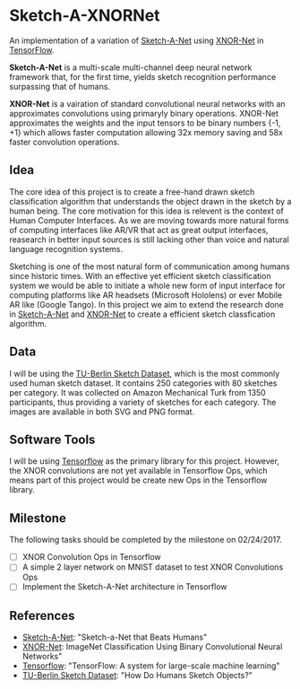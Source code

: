 # Sketch-A-XNORNet
An implementation of a variation of [Sketch-A-Net] using [XNOR-Net] in [TensorFlow].

**Sketch-A-Net** is a multi-scale multi-channel deep neural network framework that, for the first time, yields sketch recognition performance surpassing that of humans.

**XNOR-Net** is a vairation of standard convolutional neural networks with an approximates convolutions using primaryly binary operations. XNOR-Net approximates the weights and the input tensors to be binary numbers {-1, +1} which allows faster computation allowing 32x memory saving and 58x faster convolution operations.

## Idea
The core idea of this project is to create a free-hand drawn sketch classification algorithm that understands the object drawn in the sketch by a human being. The core motivation for this idea is relevent is the context of Human Computer Interfaces. As we are moving towards more natural forms of computing interfaces like AR/VR that act as great output interfaces, reasearch in better input sources is still lacking other than voice and natural language recognition systems. 

Sketching is one of the most natural form of communication among humans since historic times. With an effective yet efficient sketch classification system we would be able to initiate a whole new form of input interface for computing platforms like AR headsets (Microsoft Hololens) or ever Mobile AR like (Google Tango). In this project we aim to extend the research done in [Sketch-A-Net] and [XNOR-Net] to create a efficient sketch classfication algorithm.

## Data
I will be using the [TU-Berlin Sketch Dataset], which is the most commonly used human sketch dataset. It contains 250 categories with 80 sketches per category. It was collected on Amazon Mechanical Turk from 1350 participants, thus providing a variety of sketches for each category. The images are available in both SVG and PNG format.

## Software Tools
I will be using [Tensorflow] as the primary library for this project. However, the XNOR convolutions are not yet available in Tensorflow Ops, which means part of this project would be create new Ops in the Tensorflow library.

## Milestone
The following tasks should be completed by the milestone on 02/24/2017.
- [ ] XNOR Convolution Ops in Tensorflow
- [ ] A simple 2 layer network on MNIST dataset to test XNOR Convolutions Ops
- [ ] Implement the Sketch-A-Net architecture in Tensorflow

## References
- [Sketch-A-Net]: "Sketch-a-Net that Beats Humans"
- [XNOR-Net]: ImageNet Classification Using Binary Convolutional Neural Networks"
- [Tensorflow]: "TensorFlow: A system for large-scale machine learning"
- [TU-Berlin Sketch Dataset]: "How Do Humans Sketch Objects?"

[Sketch-A-Net]: https://arxiv.org/abs/1501.07873 "Sketch-a-Net that Beats Humans"
[XNOR-Net]: https://arxiv.org/abs/1603.05279 "XNOR-Net: ImageNet Classification Using Binary Convolutional Neural Networks"
[Tensorflow]: https://arxiv.org/abs/1605.08695 "TensorFlow: A system for large-scale machine learning"
[TU-Berlin Sketch Dataset]: http://cybertron.cg.tu-berlin.de/eitz/projects/classifysketch/ "How Do Humans Sketch Objects?"
